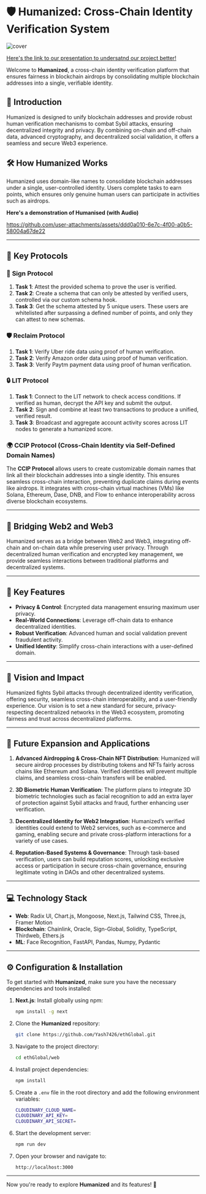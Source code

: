# 🛡️ **Humanized: Cross-Chain Identity Verification System**

![cover](https://github.com/user-attachments/assets/9946b6d7-279a-4134-ae4f-fc98cea76006)

[Here's the link to our presentation to undersatnd our project better!](https://drive.google.com/file/d/1rbG47tGGpYsWcPDiP3e2BgoElbPfcMNg/view?usp=sharing)

Welcome to **Humanized**, a cross-chain identity verification platform that ensures fairness in blockchain airdrops by consolidating multiple blockchain addresses into a single, verifiable identity.

## 🚀 **Introduction**
Humanized is designed to unify blockchain addresses and provide robust human verification mechanisms to combat Sybil attacks, ensuring decentralized integrity and privacy. By combining on-chain and off-chain data, advanced cryptography, and decentralized social validation, it offers a seamless and secure Web3 experience.

## 🛠️ **How Humanized Works**
Humanized uses domain-like names to consolidate blockchain addresses under a single, user-controlled identity. Users complete tasks to earn points, which ensures only genuine human users can participate in activities such as airdrops.

**Here's a demonstration of Humanised (with Audio)**
 
https://github.com/user-attachments/assets/ddd0a010-6e7c-4f00-a0b5-58004a67de22

---

## 📝 **Key Protocols**

### 🔐 **Sign Protocol**
1. **Task 1**: Attest the provided schema to prove the user is verified.
2. **Task 2**: Create a schema that can only be attested by verified users, controlled via our custom schema hook.
3. **Task 3**: Get the schema attested by 5 unique users. These users are whitelisted after surpassing a defined number of points, and only they can attest to new schemas.

### 🛡️ **Reclaim Protocol**
1. **Task 1**: Verify Uber ride data using proof of human verification.
2. **Task 2**: Verify Amazon order data using proof of human verification.
3. **Task 3**: Verify Paytm payment data using proof of human verification.

### 🔒 **LIT Protocol**
1. **Task 1**: Connect to the LIT network to check access conditions. If verified as human, decrypt the API key and submit the output.
2. **Task 2**: Sign and combine at least two transactions to produce a unified, verified result.
3. **Task 3**: Broadcast and aggregate account activity scores across LIT nodes to generate a humanized score.

### 🌍 **CCIP Protocol** (Cross-Chain Identity via Self-Defined Domain Names)
The **CCIP Protocol** allows users to create customizable domain names that link all their blockchain addresses into a single identity. This ensures seamless cross-chain interaction, preventing duplicate claims during events like airdrops. It integrates with cross-chain virtual machines (VMs) like Solana, Ethereum, Dase, DNB, and Flow to enhance interoperability across diverse blockchain ecosystems.

---

## 🌉 **Bridging Web2 and Web3**
Humanized serves as a bridge between Web2 and Web3, integrating off-chain and on-chain data while preserving user privacy. Through decentralized human verification and encrypted key management, we provide seamless interactions between traditional platforms and decentralized systems.

---

## 🎯 **Key Features**
- **Privacy & Control**: Encrypted data management ensuring maximum user privacy.
- **Real-World Connections**: Leverage off-chain data to enhance decentralized identities.
- **Robust Verification**: Advanced human and social validation prevent fraudulent activity.
- **Unified Identity**: Simplify cross-chain interactions with a user-defined domain.

---

## 🌟 **Vision and Impact**
Humanized fights Sybil attacks through decentralized identity verification, offering security, seamless cross-chain interoperability, and a user-friendly experience. Our vision is to set a new standard for secure, privacy-respecting decentralized networks in the Web3 ecosystem, promoting fairness and trust across decentralized platforms.

---

## 🔮 **Future Expansion and Applications**

1. **Advanced Airdropping & Cross-Chain NFT Distribution**: Humanized will secure airdrop processes by distributing tokens and NFTs fairly across chains like Ethereum and Solana. Verified identities will prevent multiple claims, and seamless cross-chain transfers will be enabled.
   
2. **3D Biometric Human Verification**: The platform plans to integrate 3D biometric technologies such as facial recognition to add an extra layer of protection against Sybil attacks and fraud, further enhancing user verification.

3. **Decentralized Identity for Web2 Integration**: Humanized’s verified identities could extend to Web2 services, such as e-commerce and gaming, enabling secure and private cross-platform interactions for a variety of use cases.

4. **Reputation-Based Systems & Governance**: Through task-based verification, users can build reputation scores, unlocking exclusive access or participation in secure cross-chain governance, ensuring legitimate voting in DAOs and other decentralized systems.

---

## 💻 **Technology Stack**

- **Web**: Radix UI, Chart.js, Mongoose, Next.js, Tailwind CSS, Three.js, Framer Motion
- **Blockchain**: Chainlink, Oracle, Sign-Global, Solidity, TypeScript, Thirdweb, Ethers.js
- **ML**: Face Recognition, FastAPI, Pandas, Numpy, Pydantic

---

## ⚙️ **Configuration & Installation**

To get started with **Humanized**, make sure you have the necessary dependencies and tools installed:

1. **Next.js**: Install globally using npm:
    ```bash
    npm install -g next
    ```

2. Clone the **Humanized** repository:
    ```bash
    git clone https://github.com/Yash7426/ethGlobal.git
    ```

3. Navigate to the project directory:
    ```bash
    cd ethGlobal/web
    ```

4. Install project dependencies:
    ```bash
    npm install
    ```

5. Create a `.env` file in the root directory and add the following environment variables:

    ```bash
    CLOUDINARY_CLOUD_NAME=
    CLOUDINARY_API_KEY=
    CLOUDINARY_API_SECRET=
    ```

6. Start the development server:
    ```bash
    npm run dev
    ```

7. Open your browser and navigate to:
    ```
    http://localhost:3000
    ```

---

Now you're ready to explore **Humanized** and its features! 🎉
